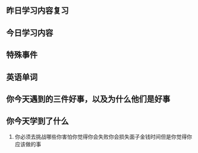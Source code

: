## 昨日学习内容复习
## 今日学习内容
## 特殊事件
## 英语单词
## 你今天遇到的三件好事，以及为什么他们是好事
## 你今天学到了什么
1. 你必须去挑战哪些你害怕你觉得你会失败你会损失面子金钱时间但是你觉得你应该做的事